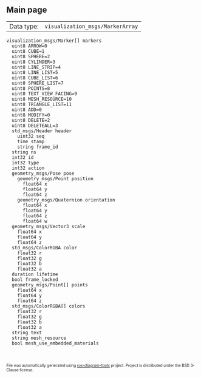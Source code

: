 <!--
File was automatically generated using 'ros-diagram-tools' project.
Project is distributed under the BSD 3-Clause license.
-->

## Main page

|     |     |
| --- | --- |
| Data type: | `visualization_msgs/MarkerArray` |

```
visualization_msgs/Marker[] markers
  uint8 ARROW=0
  uint8 CUBE=1
  uint8 SPHERE=2
  uint8 CYLINDER=3
  uint8 LINE_STRIP=4
  uint8 LINE_LIST=5
  uint8 CUBE_LIST=6
  uint8 SPHERE_LIST=7
  uint8 POINTS=8
  uint8 TEXT_VIEW_FACING=9
  uint8 MESH_RESOURCE=10
  uint8 TRIANGLE_LIST=11
  uint8 ADD=0
  uint8 MODIFY=0
  uint8 DELETE=2
  uint8 DELETEALL=3
  std_msgs/Header header
    uint32 seq
    time stamp
    string frame_id
  string ns
  int32 id
  int32 type
  int32 action
  geometry_msgs/Pose pose
    geometry_msgs/Point position
      float64 x
      float64 y
      float64 z
    geometry_msgs/Quaternion orientation
      float64 x
      float64 y
      float64 z
      float64 w
  geometry_msgs/Vector3 scale
    float64 x
    float64 y
    float64 z
  std_msgs/ColorRGBA color
    float32 r
    float32 g
    float32 b
    float32 a
  duration lifetime
  bool frame_locked
  geometry_msgs/Point[] points
    float64 x
    float64 y
    float64 z
  std_msgs/ColorRGBA[] colors
    float32 r
    float32 g
    float32 b
    float32 a
  string text
  string mesh_resource
  bool mesh_use_embedded_materials


```


</br>
<font size="1">
File was automatically generated using <a href="https://github.com/anetczuk/ros-diagram-tools"><i>ros-diagram-tools</i></a> project.
Project is distributed under the BSD 3-Clause license.
</font>
